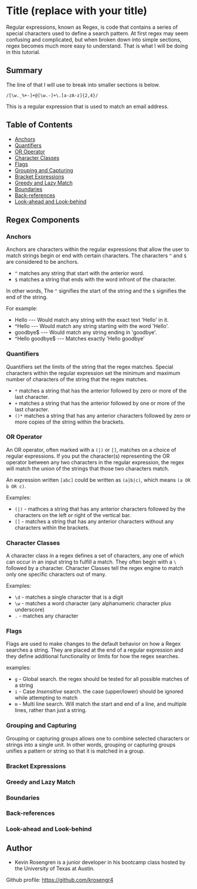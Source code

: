 # Title (replace with your title)

Regular expressions, known as Regex, is code that contains a series of special characters used to define a search pattern. At first regex may seem confusing and complicated, but when broken down into simple sections, regex becomes much more easy to understand. That is what I will be doing in this tutorial.

## Summary

The line of that I will use to break into smaller sections is below. 

```
/[\w._%+-]+@[\w.-]+\.[a-zA-z]{2,4}/
```
This is a regular expression that is used to match an email address.



## Table of Contents

- [Anchors](#anchors)
- [Quantifiers](#quantifiers)
- [OR Operator](#or-operator)
- [Character Classes](#character-classes)
- [Flags](#flags)
- [Grouping and Capturing](#grouping-and-capturing)
- [Bracket Expressions](#bracket-expressions)
- [Greedy and Lazy Match](#greedy-and-lazy-match)
- [Boundaries](#boundaries)
- [Back-references](#back-references)
- [Look-ahead and Look-behind](#look-ahead-and-look-behind)

## Regex Components

### Anchors
Anchors are characters within the regular expressions that allow the user to match strings begin or end with certain characters. The characters `^` and `$` are considered to be anchors.

- `^` matches any string that start with the anterior word.
- `$` matches a string that ends with the word infront of the character.

In other words, The `^` signifies the start of the string and the `$` signifies the end of the string.

For example:
- Hello --- Would match any string with the exact text 'Hello' in it. 
- ^Hello --- Would match any string starting with the word 'Hello'.
- goodbye$ --- Would match any string ending in 'goodbye'.
- ^Hello goodbye$ --- Matches exactly 'Hello goodbye'


### Quantifiers

Quantifiers set the limits of the string that the regex matches. Special characters within the regular expression set the minimum and maximum number of characters of the string that the regex matches.

- `*` matches a string that has the anterior followed by zero or more of the last character. 
- `+` matches a string that has the anterior followed by one or more of the last character. 
- `()*` matches a string that has any anterior characters followed by zero or more copies of the string within the brackets.

### OR Operator

An OR operator, often marked with a `(|)` or `[]`, matches on a choice of regular expressions. If you put the character(s) representing the OR operator between any two characters in the regular expression, the regex will match the union of the strings that those two characters match. 

An expression written `[abc]` could be written as `(a|b|c)`, which means `(a OR b OR c)`.

Examples: 
* `(|)` - mathces a string that has any anterior characters followed by the characters on the left or right of the vertical bar.
* `[]` - matches a string that has any anterior characters without any characters within the brackets.

### Character Classes

A character class in a regex defines a set of characters, any one of which can occur in an input string to fulfill a match. They often begin with a `\` followed by a character. Character Classes tell the regex engine to match only one specific characters out of many.

Examples:
* `\d` - matches a single character that is a digit
* `\w` - matches a word character (any alphanumeric character plus underscore)
* `.` - matches any character


### Flags

Flags are used to make changes to the default behavior on how a Regex searches a string. They are placed at the end of a regular expression and they define additional functionality or limits for how the regex searches.

examples: 
* `g` - Global search. the regex should be tested for all possible matches of a string
* `i` - Case *Insensitive* search. the case (upper/lower) should be ignored while attempting to match
* `m` - Multi line search. Will match the start and end of a line, and multiple lines, rather than just a string.

### Grouping and Capturing

Grouping or capturing groups allows one to combine selected characters or strings into a single unit. In other words, grouping or capturing groups unifies a pattern or string so that it is matched in a group.

### Bracket Expressions

### Greedy and Lazy Match

### Boundaries

### Back-references

### Look-ahead and Look-behind

## Author

- Kevin Rosengren is a junior developer in his bootcamp class hosted by the University of Texas at Austin.

Github profile: https://github.com/krosengr4
